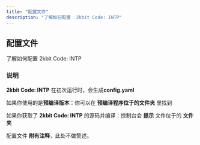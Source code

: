 ```yaml
---
title: "配置文件"
description: "了解如何配置  2kbit Code: INTP"
---
```


## 配置文件

了解如何配置  2kbit Code: INTP

### 说明

**2kbit Code: INTP** 在初次运行时，会生成**config.yaml**

如果你使用的是**预编译版本**：你可以在 **预编译程序位于的文件夹** 里找到

如果你获取了 **2kbit Code: INTP** 的源码并编译：控制台会 **提示** 文件位于的 **文件夹**

配置文件 **附有注释**，此处不做赘述。